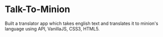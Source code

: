 # Talk-To-Minion
Built a translator app which takes english text and translates it to minion's language using API, VanillaJS, CSS3, HTML5.
